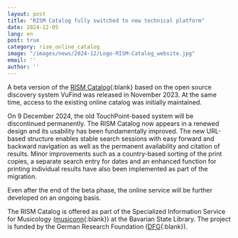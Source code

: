 ```yaml
---
layout: post
title: "RISM Catalog fully switched to new technical platform"
date: 2024-12-05
lang: en
post: true
category: rism_online_catalog
image: "/images/news/2024-12/Logo-RISM-Catalog_website.jpg"
email: ''
author: ''
---
```


A beta version of the [RISM Catalog](https://opac.rism.info/rism/?lng=en){:blank} based on the open source discovery system VuFind was released in November 2023. At the same time, access to the existing online catalog was initially maintained.

On 9 December 2024, the old TouchPoint-based system will be discontinued permanently. The RISM Catalog now appears in a renewed design and its usability has been fundamentally improved. The new URL-based structure enables stable search sessions with easy forward and backward navigation as well as the permanent availability and citation of results. Minor improvements such as a country-based sorting of the print copies, a separate search entry for dates and an enhanced function for printing individual results have also been implemented as part of the migration.

Even after the end of the beta phase, the online service will be further developed on an ongoing basis.

The RISM Catalog is offered as part of the Specialized Information Service for Musicology ([musiconn](https://www.musiconn.de/){:blank}) at the Bavarian State Library. The project is funded by the German Research Foundation ([DFG](https://www.dfg.de/en){:blank}).
